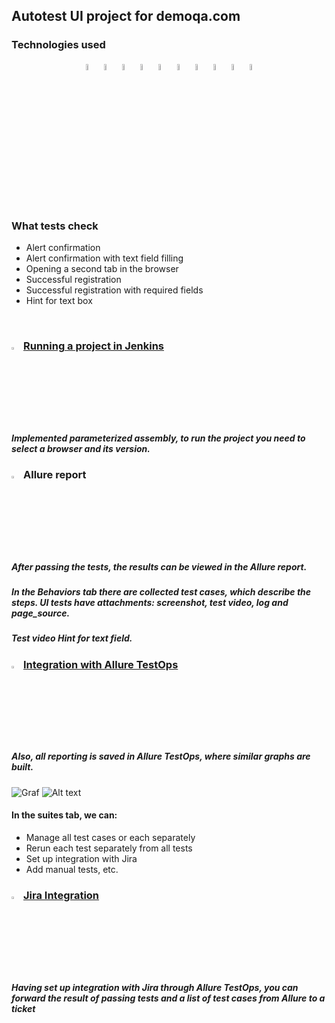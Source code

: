 ## Autotest UI project for demoqa.com
### Technologies used
<p  align="center">
<code><img width="5%" title="Python" src="https://upload.wikimedia.org/wikipedia/commons/thumb/0/0a/Python.svg/1024px-Python.svg.png"></code>
<code><img width="5%" title="Pycharm" src="https://upload.wikimedia.org/wikipedia/commons/thumb/1/1d/PyCharm_Icon.svg/1200px-PyCharm_Icon.svg.png"></code>
<code><img width="5%" title="Pytest" src="https://upload.wikimedia.org/wikipedia/commons/b/ba/Pytest_logo.svg"></code>
<code><img width="5%" title="Selene" src="https://fs.getcourse.ru/fileservice/file/download/a/159627/sc/264/h/e0cabcb69a2df1e6b1086292c020a4a7.png"></code>
<code><img width="5%" title="Allure Report" src="https://avatars.githubusercontent.com/u/5879127?s=200&v=4"></code>
<code><img width="5%" title="Allure TestOps" src="https://marketplace-cdn.atlassian.com/files/92e2d8c3-2a30-46c0-bf21-2453a4a270d3?fileType=image&mode=full-fit"></code>
<code><img width="5%" title="Jira" src="https://logojinni.com/image/logos/jira-3.svg"></code>
<code><img width="5%" title="Jenkins" src="https://avatars.githubusercontent.com/u/2520748?v=4"></code>
<code><img width="5%" title="Selenoid" src="https://diginomica.com/sites/default/files/images/2017-09/docker-container.jpg"></code>
<code><img width="5%" title="GitHub" src="https://cdn-icons-png.flaticon.com/512/25/25231.png"></code>
</p>
<br> 

### What tests check
* Alert confirmation
* Alert confirmation with text field filling
* Opening a second tab in the browser
* Successful registration
* Successful registration with required fields
* Hint for text box
<br>


### <img width="3%" title="Jenkins" src="https://avatars.githubusercontent.com/u/2520748?v=4"> [Running a project in Jenkins](https://jenkins.autotests.cloud/job/qaguru_diploma_ui/)
##### Implemented parameterized assembly, to run the project you need to select a browser and its version.





### <img width="3%" title="Allure Report" src="https://avatars.githubusercontent.com/u/5879127?s=200&v=4"> Allure report
##### After passing the tests, the results can be viewed in the Allure report.


##### In the Behaviors tab there are collected test cases, which describe the steps. UI tests have attachments: screenshot, test video, log and page_source.


##### Test video Hint for text field.





### <img width="3%" title="Allure TestOps" src="https://marketplace-cdn.atlassian.com/files/92e2d8c3-2a30-46c0-bf21-2453a4a270d3?fileType=image&mode=full- fit"> [Integration with Allure TestOps](https://allure.autotests.cloud/project/2140/dashboards)

##### Also, all reporting is saved in Allure TestOps, where similar graphs are built.
![Graf](images/Testo.png)
![Alt text](images/Testo.png)

#### In the suites tab, we can:
- Manage all test cases or each separately
- Rerun each test separately from all tests
- Set up integration with Jira
- Add manual tests, etc.




### <img width="3%" title="Jira" src="https://logojinni.com/image/logos/jira-3.svg"> [Jira Integration](https://jira.autotests.cloud/browse/HOMEWORK-658)
##### Having set up integration with Jira through Allure TestOps, you can forward the result of passing tests and a list of test cases from Allure to a ticket
